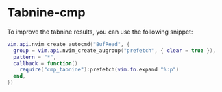# Tabnine-cmp

To improve the tabnine results, you can use the following snippet:

```lua
vim.api.nvim_create_autocmd("BufRead", {
  group = vim.api.nvim_create_augroup("prefetch", { clear = true }),
  pattern = "*",
  callback = function()
    require("cmp_tabnine"):prefetch(vim.fn.expand "%:p")
  end,
})
```
